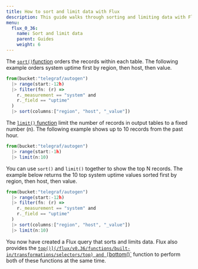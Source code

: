 ```yaml
---
title: How to sort and limit data with Flux
description: This guide walks through sorting and limiting data with Flux and outlines how it shapes your data in the process.
menu:
  flux_0_36:
    name: Sort and limit data
    parent: Guides
    weight: 6
---
```


The [`sort()`function](/flux/v0.36/functions/built-in/transformations/sort) orders the records within each table. The following example orders system uptime first by region, then host, then value.

```js
from(bucket:"telegraf/autogen")
  |> range(start:-12h)
  |> filter(fn: (r) =>
    r._measurement == "system" and
    r._field == "uptime"
  )
  |> sort(columns:["region", "host", "_value"])
```

The [`limit()` function](/flux/v0.36/functions/built-in/transformations/limit) limit the number of records in output tables to a fixed number (n). The following example shows up to 10 records from the past hour.

```js
from(bucket:"telegraf/autogen")
  |> range(start:-1h)
  |> limit(n:10)
```

You can use `sort()` and `limit()` together to show the top N records. The example below returns the 10 top system uptime values sorted first by region, then host, then value.

```js
from(bucket:"telegraf/autogen")
  |> range(start:-12h)
  |> filter(fn: (r) =>
    r._measurement == "system" and
    r._field == "uptime"
  )
  |> sort(columns:["region", "host", "_value"])
  |> limit(n:10)
```

You now have created a Flux query that sorts and limits data. Flux also provides the [`top()](/flux/v0.36/functions/built-in/transformations/selectors/top) and [`bottom()`](/flux/v0.36/functions/built-in/transformations/selectors/bottom) function to perform both of these functions at the same time.
